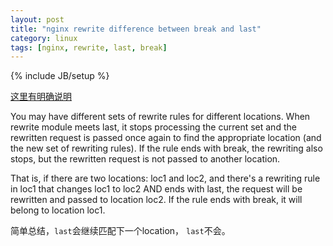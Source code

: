 ```yaml
---
layout: post
title: "nginx rewrite difference between break and last"
category: linux
tags: [nginx, rewrite, last, break]
---
```

{% include JB/setup %}

[这里有明确说明](http://serverfault.com/questions/131474/nginx-url-rewriting-difference-between-break-and-last)

You may have different sets of rewrite rules for different locations. When rewrite module meets last, it stops processing the current set and the rewritten request is passed once again to find the appropriate location (and the new set of rewriting rules). If the rule ends with break, the rewriting also stops, but the rewritten request is not passed to another location.

That is, if there are two locations: loc1 and loc2, and there's a rewriting rule in loc1 that changes loc1 to loc2 AND ends with last, the request will be rewritten and passed to location loc2. If the rule ends with break, it will belong to location loc1.

简单总结，`last`会继续匹配下一个location，
`last`不会。
